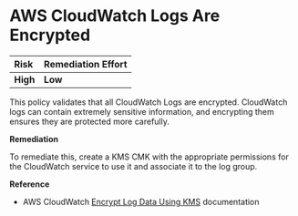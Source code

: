 # AWS CloudWatch Logs Are Encrypted

| Risk     | Remediation Effort |
| :------- | :----------------- |
| **High** | **Low**            |

This policy validates that all CloudWatch Logs are encrypted. CloudWatch logs can contain extremely sensitive information, and encrypting them ensures they are protected more carefully.

**Remediation**

To remediate this, create a KMS CMK with the appropriate permissions for the CloudWatch service to use it and associate it to the log group.

**Reference**

- AWS CloudWatch [Encrypt Log Data Using KMS](https://docs.aws.amazon.com/AmazonCloudWatch/latest/logs/encrypt-log-data-kms.html) documentation
